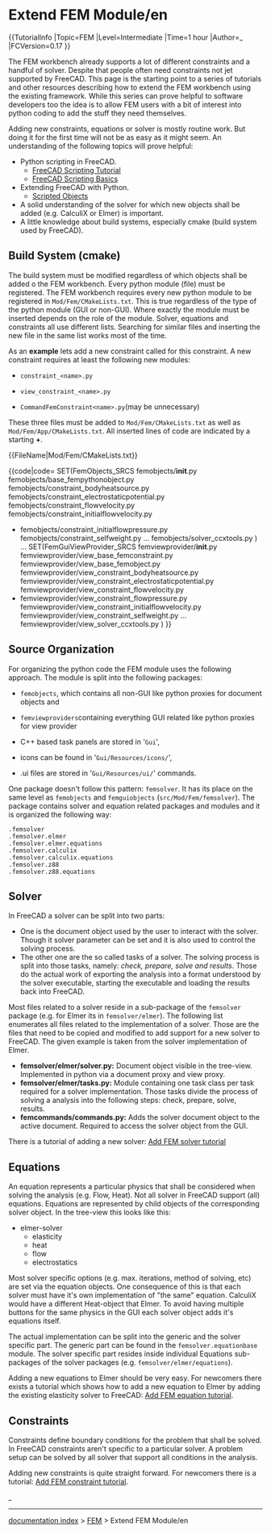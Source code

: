 # Extend FEM Module/en
{{TutorialInfo
|Topic=FEM
|Level=Intermediate
|Time=1 hour
|Author=_
|FCVersion=0.17
}}

The FEM workbench already supports a lot of different constraints and a handful of solver. Despite that people often need constraints not jet supported by FreeCAD. This page is the starting point to a series of tutorials and other resources describing how to extend the FEM workbench using the existing framework. While this series can prove helpful to software developers too the idea is to allow FEM users with a bit of interest into python coding to add the stuff they need themselves.

Adding new constraints, equations or solver is mostly routine work. But doing it for the first time will not be as easy as it might seem. An understanding of the following topics will prove helpful:

-   Python scripting in FreeCAD.
    -   [FreeCAD Scripting Tutorial](Python_scripting_tutorial.md)
    -   [FreeCAD Scripting Basics](FreeCAD_Scripting_Basics.md)
-   Extending FreeCAD with Python.
    -   [Scripted Objects](Scripted_objects.md)
-   A solid understanding of the solver for which new objects shall be added (e.g. CalculiX or Elmer) is important.
-   A little knowledge about build systems, especially cmake (build system used by FreeCAD).

## Build System (cmake) 

The build system must be modified regardless of which objects shall be added o the FEM workbench. Every python module (file) must be registered. The FEM workbench requires every new python module to be registered in `Mod/Fem/CMakeLists.txt`. This is true regardless of the type of the python module (GUI or non-GUI). Where exactly the module must be inserted depends on the role of the module. Solver, equations and constraints all use different lists. Searching for similar files and inserting the new file in the same list works most of the time.

As an **example** lets add a new constraint called  for this constraint. A new constraint requires at least the following new modules:

-    `constraint_<name>.py`
    

-    `view_constraint_<name>.py`
    

-    `CommandFemConstraint<name>.py`(may be unnecessary)

These three files must be added to `Mod/Fem/CMakeLists.txt` as well as `Mod/Fem/App/CMakeLists.txt`. All inserted lines of code are indicated by a starting **+**.


{{FileName|Mod/Fem/CMakeLists.txt}}


{{code|code=
SET(FemObjects_SRCS
    femobjects/__init__.py
    femobjects/base_fempythonobject.py
    femobjects/constraint_bodyheatsource.py
    femobjects/constraint_electrostaticpotential.py
    femobjects/constraint_flowvelocity.py
    femobjects/constraint_initialflowvelocity.py
+   femobjects/constraint_initialflowpressure.py
    femobjects/constraint_selfweight.py
...
    femobjects/solver_ccxtools.py
)
...
SET(FemGuiViewProvider_SRCS
    femviewprovider/__init__.py
    femviewprovider/view_base_femconstraint.py
    femviewprovider/view_base_femobject.py
    femviewprovider/view_constraint_bodyheatsource.py
    femviewprovider/view_constraint_electrostaticpotential.py
    femviewprovider/view_constraint_flowvelocity.py
+   femviewprovider/view_constraint_flowpressure.py
    femviewprovider/view_constraint_initialflowvelocity.py
    femviewprovider/view_constraint_selfweight.py
...
    femviewprovider/view_solver_ccxtools.py
)
}}

## Source Organization 

For organizing the python code the FEM module uses the following approach. The module is split into the following packages:

-    `femobjects`, which contains all non-GUI like python proxies for document objects and

-    `femviewproviders`containing everything GUI related like python proxies for view provider

-   C++ based task panels are stored in \'`Gui`\',

-   icons can be found in \'`Gui/Resources/icons/`\',

-   .ui files are stored in \'`Gui/Resources/ui/`\' commands.

One package doesn\'t follow this pattern: `femsolver`. It has its place on the same level as `femobjects` and `femguiobjects` (`src/Mod/Fem/femsolver`). The package contains solver and equation related packages and modules and it is organized the following way:

    .femsolver
    .femsolver.elmer
    .femsolver.elmer.equations
    .femsolver.calculix
    .femsolver.calculix.equations
    .femsolver.z88
    .femsolver.z88.equations

## Solver

In FreeCAD a solver can be split into two parts:

-   One is the document object used by the user to interact with the solver. Though it solver parameter can be set and it is also used to control the solving process.
-   The other one are the so called tasks of a solver. The solving process is split into those tasks, namely: *check, prepare, solve and results*. Those do the actual work of exporting the analysis into a format understood by the solver executable, starting the executable and loading the results back into FreeCAD.

Most files related to a solver reside in a sub-package of the `femsolver` package (e.g. for Elmer its in `femsolver/elmer`). The following list enumerates all files related to the implementation of a solver. Those are the files that need to be copied and modified to add support for a new solver to FreeCAD. The given example is taken from the solver implementation of Elmer.

-   **femsolver/elmer/solver.py:** Document object visible in the tree-view. Implemented in python via a document proxy and view proxy.
-   **femsolver/elmer/tasks.py:** Module containing one task class per task required for a solver implementation. Those tasks divide the process of solving a analysis into the following steps: check, prepare, solve, results.
-   **femcommands/commands.py:** Adds the solver document object to the active document. Required to access the solver object from the GUI.

There is a tutorial of adding a new solver: [Add FEM solver tutorial](Add_FEM_solver_tutorial.md)

## Equations

An equation represents a particular physics that shall be considered when solving the analysis (e.g. Flow, Heat). Not all solver in FreeCAD support (all) equations. Equations are represented by child objects of the corresponding solver object. In the tree-view this looks like this:

-   elmer-solver
    -   elasticity
    -   heat
    -   flow
    -   electrostatics

Most solver specific options (e.g. max. iterations, method of solving, etc) are set via the equation objects. One consequence of this is that each solver must have it\'s own implementation of \"the same\" equation. CalculiX would have a different Heat-object that Elmer. To avoid having multiple buttons for the same physics in the GUI each solver object adds it\'s equations itself.

The actual implementation can be split into the generic and the solver specific part. The generic part can be found in the `femsolver.equationbase` module. The solver specific part resides inside individual Equations sub-packages of the solver packages (e.g. `femsolver/elmer/equations`).

Adding a new equations to Elmer should be very easy. For newcomers there exists a tutorial which shows how to add a new equation to Elmer by adding the existing elasticity solver to FreeCAD: [Add FEM equation tutorial](Add_FEM_equation_tutorial.md).

## Constraints

Constraints define boundary conditions for the problem that shall be solved. In FreeCAD constraints aren\'t specific to a particular solver. A problem setup can be solved by all solver that support all conditions in the analysis.

Adding new constraints is quite straight forward. For newcomers there is a tutorial: [Add FEM constraint tutorial](Add_FEM_constraint_tutorial.md).

_

---
[documentation index](../README.md) > [FEM](Category_FEM.md) > Extend FEM Module/en
